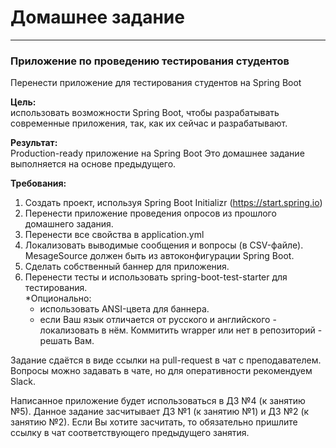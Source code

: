 # Домашнее задание

---

### Приложение по проведению тестирования студентов

Перенести приложение для тестирования студентов на Spring Boot

**Цель:**</br>
использовать возможности Spring Boot, чтобы разрабатывать современные приложения, так, как их сейчас и разрабатывают.

**Результат:**</br>
Production-ready приложение на Spring Boot
Это домашнее задание выполняется на основе предыдущего.

**Требования:**
1. Создать проект, используя Spring Boot Initializr (https://start.spring.io)
2. Перенести приложение проведения опросов из прошлого домашнего задания.
3. Перенести все свойства в application.yml
4. Локализовать выводимые сообщения и вопросы (в CSV-файле). MesageSource должен быть из автоконфигурации Spring Boot.
5. Сделать собственный баннер для приложения.
6. Перенести тесты и использовать spring-boot-test-starter для тестирования.</br>
   *Опционально:
   - использовать ANSI-цвета для баннера.
   - если Ваш язык отличается от русского и английского - локализовать в нём.
   Коммитить wrapper или нет в репозиторий - решать Вам.

Задание сдаётся в виде ссылки на pull-request в чат с преподавателем.
Вопросы можно задавать в чате, но для оперативности рекомендуем Slack.

Написанное приложение будет использоваться в ДЗ №4 (к занятию №5).
Данное задание засчитывает ДЗ №1 (к занятию №1) и ДЗ №2 (к занятию №2).
Если Вы хотите засчитать, то обязательно пришлите ссылку в чат соответствующего предыдущего занятия.
